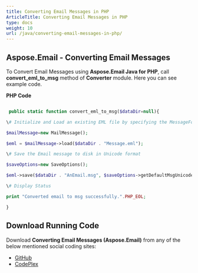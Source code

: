 ```yaml
---
title: Converting Email Messages in PHP
ArticleTitle: Converting Email Messages in PHP
type: docs
weight: 10
url: /java/converting-email-messages-in-php/
---
```


## **Aspose.Email - Converting Email Messages**
To Convert Email Messages using **Aspose.Email Java for PHP**, call **convert_eml_to_msg** method of **Converter** module. Here you can see example code.

**PHP Code**

``` php

 public static function convert_eml_to_msg($dataDir=null){

\# Initialize and Load an existing EML file by specifying the MessageFormat

$mailMessage=new MailMessage();

$eml = $mailMessage->load($dataDir . "Message.eml");

\# Save the Email message to disk in Unicode format

$saveOptions=new SaveOptions();

$eml->save($dataDir . "AnEmail.msg", $saveOptions->getDefaultMsgUnicode());

\# Display Status

print "Converted email to msg successfully.".PHP_EOL;

}

```
## **Download Running Code**
Download **Converting Email Messages (Aspose.Email)** from any of the below mentioned social coding sites:

- [GitHub](https://github.com/aspose-email/Aspose.Email-for-Java/blob/master/Plugins/Aspose_Email_Java_for_PHP/src/aspose/email/ProgrammingEmail/Converter.php)
- [CodePlex](https://archive.codeplex.com/?p=asposeemailjavaphp#src/aspose/email/ProgrammingEmail/Converter.php)
